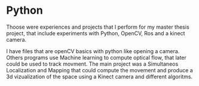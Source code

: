 # Python

Thoose were experiences and projects that I perform for my
master thesis project, that include experiments with
Python, OpenCV, Ros and a kinect camera.

I have files that are openCV basics with python like opening a camera.
Others programs use Machine learning to compute optical flow, that later
could be used to track movment.
The main project was a Simultaneos Localization and Mapping that
could compute the movement and produce a 3d vizualization of the space
using a Kinect camera and different algoritms.

